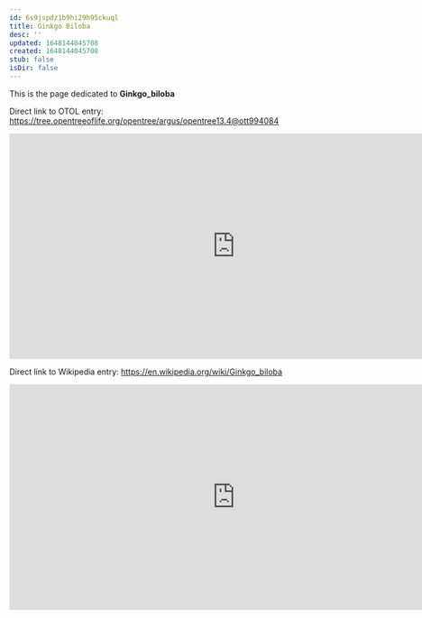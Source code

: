 ```yaml
---
id: 6s9jspdz1b9hi29h95ckuql
title: Ginkgo Biloba
desc: ''
updated: 1648144045708
created: 1648144045708
stub: false
isDir: false
---
```

This is the page dedicated to **Ginkgo_biloba**


Direct link to OTOL entry: https://tree.opentreeoflife.org/opentree/argus/opentree13.4@ott994084



<html>
    <body>
    <iframe src="https://tree.opentreeoflife.org/opentree/argus/opentree13.4@ott994084"
    width="800" height="400" frameborder="0" allowfullscreen> </iframe>
    </body>
</html>
    


Direct link to Wikipedia entry: https://en.wikipedia.org/wiki/Ginkgo_biloba



<html>
    <body>
    <iframe src="https://en.wikipedia.org/wiki/Ginkgo_biloba"
    width="800" height="400" frameborder="0" allowfullscreen> </iframe>
    </body>
</html>
    

